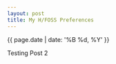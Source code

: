 ```yaml
---
layout: post
title: My H/FOSS Preferences
---
```

{{ page.date | date: '%B %d, %Y' }}

Testing Post 2